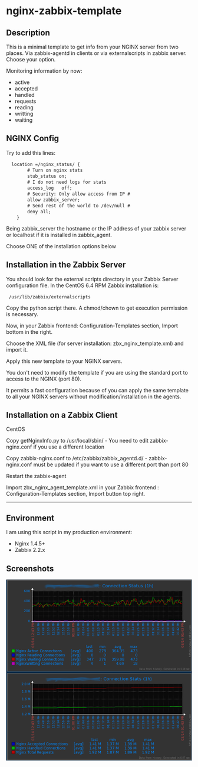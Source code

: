 nginx-zabbix-template
=====================

Description
-----------

This is a minimal template to get info from your NGINX server from two places. Via zabbix-agentd in clients or via externalscripts in zabbix server. Choose your option.

Monitoring information by now:

* active
* accepted
* handled
* requests
* reading
* writting
* waiting

NGINX Config
------------

Try to add this lines:

```
  location =/nginx_status/ {
        # Turn on nginx stats
        stub_status on;
        # I do not need logs for stats
        access_log   off;
        # Security: Only allow access from IP #
        allow zabbix_server;
        # Send rest of the world to /dev/null #
        deny all;
    }

```

Being zabbix_server the hostname or the IP address of your zabbix server or localhost if it is installed in zabbix_agent.

Choose ONE of the installation options below

Installation in the Zabbix Server
---------------------------------

You should look for the external scripts directory in your Zabbix Server configuration file. 
In the CentOS 6.4 RPM Zabbix installation is: 

``` 
 /usr/lib/zabbix/externalscripts 
```

Copy the python script there. A chmod/chown to get execution permission is necessary.

Now, in your Zabbix frontend: Configuration-Templates section, Import bottom in the right.

Choose the XML file (for server installation: zbx_nginx_template.xml) and import it.

Apply this new template to your NGINX servers. 

You don't need to modify the template if you are using the standard port to access to the NGINX (port 80).

It permits a fast configuration because of you can apply the same template to all your NGINX servers without modification/installation in the agents.

Installation on a Zabbix Client
-------------------------------

CentOS

Copy getNginxInfo.py to /usr/local/sbin/ - You need to edit zabbix-nginx.conf if you use a different location

Copy zabbix-nginx.conf to /etc/zabbix/zabbix_agentd.d/ - zabbix-nginx.conf must be updated if you want to use a different port than port 80

Restart the zabbix-agent

Import zbx_nginx_agent_template.xml in your Zabbix frontend : Configuration-Templates section, Import button top  right.

-----------
Environment
-----------

I am using this script in my production environment:

* Nginx 1.4.5+
* Zabbix 2.2.x

Screenshots
-----------
![Screenshot](img/zabbix-nginx.png)

